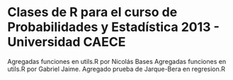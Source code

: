 Clases de R para el curso de Probabilidades y Estadística 2013 - Universidad CAECE
========
Agregadas funciones en utils.R por Nicolás Bases
Agregadas funciones en utils.R por Gabriel Jaime.
Agregado prueba de Jarque-Bera en regresion.R 
